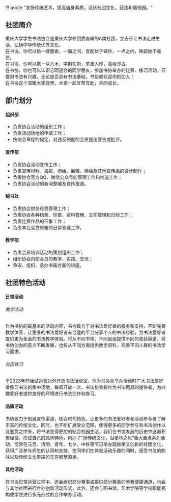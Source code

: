 !!! quote "发扬传统艺术，提高自身素质。活跃社团文化，营造和谐校园。"

## 社团简介  
重庆大学学生书法协会是重庆大学校团委直属的A类社团，立志于让书法走进生活，弘扬中华传统优秀文化。  
在书协，你可以拾一缕墨香，一面之间，变起伏于锋抄，一点之内，殊妞挫于毫芒。  
在书协，你可以携一块方木，字斟句酌，笔墨入印，高峻淳古。  
在书协，你也可以认识志同道合的同学朋友，参加书协举办的比赛、练习活动。只要对书法有兴趣，无论是否具有书法基础，书协都欢迎你的加入！  
在书协这个温暖大家庭里，大家一起互帮互助，共同成长。  

## 部门划分  
#### 组织部  
- 负责协会活动的组织工作；  
- 负责活动场地的申请工作；  
- 按协会章程的规定，对违反制度的会员提出警告或批评。  
#### 宣传部  
- 负责协会活动宣传工作；  
- 负责宣传材料、海报、喷绘、展板、横幅及其他宣传品的设计制作；  
- 负责协会官方QQ、微信公众号的管理工作和推送工作；  
- 负责协会活动的新闻整编及宣传报道。  
#### 秘书处  
- 负责协会财务经费管理工作；  
- 负责协会各种档案、印章、资料管理、文印管理和归档工作；  
- 负责比赛作品的征集工作；  
- 负责本会官方邮箱的日常管理工作。  
#### 教学部  
- 负责会员培训活动的策划组织工作；  
- 组织协会内部会员的教学、实践、交流；  
- 争取、组织、承办书画方面的讲座。  

## 社团特色活动  
#### 日常活动  
###### 教学活动  
作为书协的最基本的活动内容，书协致力于对书法爱好者的服务和支持，不断完善教学体系，让更多的书法爱好者有合适的平台分享个人的书法经验，为书法爱好者提供更为全面的书法教学体验。将从不同书体、不同层级提供不同的收获渠道，将书协创办的意义不断发展，也将从不同方面提供教学资料，完善不同人群的书法学习需求。  
###### 社区练习  
于2023年开始试运营对外开放书法活动室，作为书协未举办活动时广大书法爱好者练习书法的集中场地，每周开放一次，书法协会将作为书法用具的提供者，为兴趣爱好者提供良好的环境进行书法创作和练习。  
#### 品牌活动  
书协致力于拓展宣传渠道，结合时代特色，让更多的书法爱好者和活动参与者了解丰富的传统文化，同时，也不断扩展受众范围，使得更多的同学参与到书法创作以及鉴赏之中来，将书法变得更加的贴合校园生活，我们在书协发展的历史中逐渐积累经验，形成自己的品牌特色，创办了“扬传统文化，浴墨林之风”重大重点系列活动，惯常在元旦、清明、青年、七夕、中秋等节日举办既继承又创新的社团文化，获得广泛参与师生的认同和支持，使同学们在体验活动乐趣的同时，感受书法的韵味以及传统文化带来的无穷智慧源泉。  
#### 其他活动  
在书协日常运营过程中，还会组织部分赛事或提供部分赛事的参赛便捷通道，也会与其他社团进行合办创新活动形式，此外，还会与图书馆、艺术学院等学校职能机构或学院进行多元形式的合作举办活动。  





